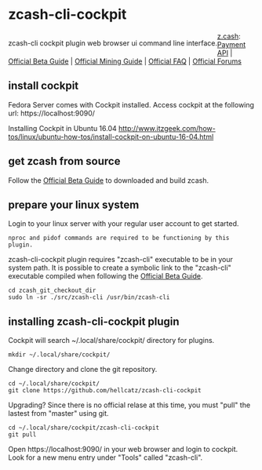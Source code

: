 # zcash-cli-cockpit
<p style="float: left;">zcash-cli cockpit plugin web browser ui command line interface.</p>

<a target="_blank" href="http://z.cash/">z.cash</a>: 
<a target="_blank" href="https://github.com/zcash/zcash/blob/v1.0.0-beta2/doc/payment-api.md">Payment API</a> |
<a target="_blank" href="https://github.com/zcash/zcash/wiki/Beta-Guide">Official Beta Guide</a> |
<a target="_blank" href="https://github.com/zcash/zcash/wiki/Mining-Guide">Official Mining Guide</a> |
<a target="_blank" href="https://z.cash/support/faq.html">Official FAQ</a> |
<a target="_blank" href="https://forum.z.cash/">Official Forums</a>

## install cockpit
Fedora Server comes with Cockpit installed.
Access cockpit at the following url: https://localhost:9090/

Installing Cockpit in Ubuntu 16.04
http://www.itzgeek.com/how-tos/linux/ubuntu-how-tos/install-cockpit-on-ubuntu-16-04.html

## get zcash from source
Follow the <a target="_blank" href="https://github.com/zcash/zcash/wiki/Beta-Guide">Official Beta Guide</a> to downloaded and build zcash.

## prepare your linux system
Login to your linux server with your regular user account to get started.

    nproc and pidof commands are required to be functioning by this plugin.

zcash-cli-cockpit plugin requires "zcash-cli" executable to be in your system path. It is possible to create a symbolic link to the "zcash-cli" executable compiled when following the <a target="_blank" href="https://github.com/zcash/zcash/wiki/Beta-Guide">Official Beta Guide</a>.

    cd zcash_git_checkout_dir
    sudo ln -sr ./src/zcash-cli /usr/bin/zcash-cli

## installing zcash-cli-cockpit plugin
Cockpit will search ~/.local/share/cockpit/ directory for plugins.

    mkdir ~/.local/share/cockpit/

Change directory and clone the git repository.
    
    cd ~/.local/share/cockpit/
    git clone https://github.com/hellcatz/zcash-cli-cockpit
    

Upgrading? Since there is no official relase at this time, you must "pull" the lastest from "master" using git.

    cd ~/.local/share/cockpit/zcash-cli-cockpit
    git pull

Open https://localhost:9090/ in your web browser and login to cockpit.
Look for a new menu entry under "Tools" called "zcash-cli".

